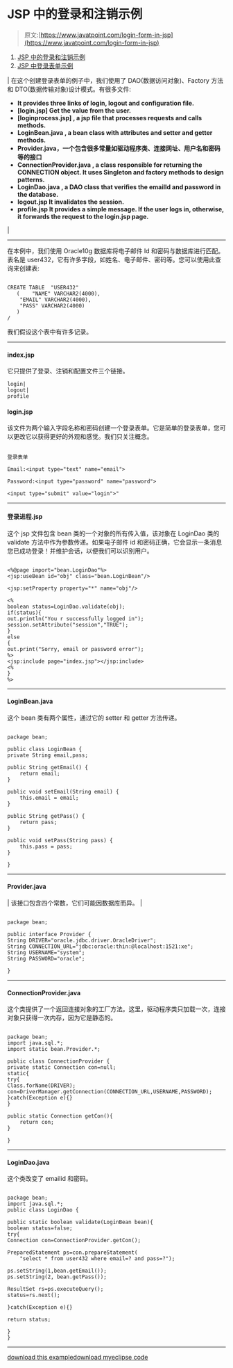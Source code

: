 # JSP 中的登录和注销示例

> 原文:[https://www.javatpoint.com/login-form-in-jsp](https://www.javatpoint.com/login-form-in-jsp)

1.  [JSP 中的登录和注销示例](#)
2.  [JSP 中登录表单示例](#jsploginex)

| 在这个创建登录表单的例子中，我们使用了 DAO(数据访问对象)、Factory 方法和 DTO(数据传输对象)设计模式。有很多文件:

*   **It provides three links of login, logout and configuration file.**
*   ****[login.jsp]** Get the value from the user.**
*   ****[loginprocess.jsp]** , a jsp file that processes requests and calls methods.**
*   ****LoginBean.java** , a bean class with attributes and setter and getter methods.**
*   ****Provider.java**，一个包含很多常量如驱动程序类、连接网址、用户名和密码等的接口**
*   ****ConnectionProvider.java** , a class responsible for returning the CONNECTION object. It uses Singleton and factory methods to design patterns.**
*   ****LoginDao.java** , a DAO class that verifies the emailId and password in the database.**
*   ****logout.jsp** It invalidates the session.**
*   ****profile.jsp** It provides a simple message. If the user logs in, otherwise, it forwards the request to the login.jsp page.**

 |

* * *

在本例中，我们使用 Oracle10g 数据库将电子邮件 Id 和密码与数据库进行匹配。表名是 user432，它有许多字段，如姓名、电子邮件、密码等。您可以使用此查询来创建表:

```

CREATE TABLE  "USER432" 
   (	"NAME" VARCHAR2(4000), 
	"EMAIL" VARCHAR2(4000), 
	"PASS" VARCHAR2(4000)
   )
/

```

我们假设这个表中有许多记录。

* * *

#### index.jsp

它只提供了登录、注销和配置文件三个链接。

```
login|
logout|
profile

```

#### login.jsp

该文件为两个输入字段名称和密码创建一个登录表单。它是简单的登录表单，您可以更改它以获得更好的外观和感觉。我们只关注概念。

```

登录表单

Email:<input type="text" name="email">

Password:<input type="password" name="password">

<input type="submit" value="login">"

```

* * *

#### 登录进程.jsp

这个 jsp 文件包含 bean 类的一个对象的所有传入值，该对象在 LoginDao 类的 validate 方法中作为参数传递。如果电子邮件 id 和密码正确，它会显示一条消息您已成功登录！并维护会话，以便我们可以识别用户。

```

<%@page import="bean.LoginDao"%>
<jsp:useBean id="obj" class="bean.LoginBean"/>

<jsp:setProperty property="*" name="obj"/>

<%
boolean status=LoginDao.validate(obj);
if(status){
out.println("You r successfully logged in");
session.setAttribute("session","TRUE");
}
else
{
out.print("Sorry, email or password error");
%>
<jsp:include page="index.jsp"></jsp:include>
<%
}
%>

```

* * *

#### LoginBean.java

这个 bean 类有两个属性，通过它的 setter 和 getter 方法传递。

```

package bean;

public class LoginBean {
private String email,pass;

public String getEmail() {
	return email;
}

public void setEmail(String email) {
	this.email = email;
}

public String getPass() {
	return pass;
}

public void setPass(String pass) {
	this.pass = pass;
}

}

```

* * *

#### Provider.java

| 该接口包含四个常数，它们可能因数据库而异。 |

```

package bean;

public interface Provider {
String DRIVER="oracle.jdbc.driver.OracleDriver";
String CONNECTION_URL="jdbc:oracle:thin:@localhost:1521:xe";
String USERNAME="system";
String PASSWORD="oracle";

}

```

* * *

#### ConnectionProvider.java

这个类提供了一个返回连接对象的工厂方法。这里，驱动程序类只加载一次，连接对象只获得一次内存，因为它是静态的。

```

package bean;
import java.sql.*;
import static bean.Provider.*;

public class ConnectionProvider {
private static Connection con=null;
static{
try{
Class.forName(DRIVER);
con=DriverManager.getConnection(CONNECTION_URL,USERNAME,PASSWORD);
}catch(Exception e){}
}

public static Connection getCon(){
	return con;
}

}

```

* * *

#### LoginDao.java

这个类改变了 emailid 和密码。

```

package bean;
import java.sql.*;
public class LoginDao {

public static boolean validate(LoginBean bean){
boolean status=false;
try{
Connection con=ConnectionProvider.getCon();

PreparedStatement ps=con.prepareStatement(
	"select * from user432 where email=? and pass=?");

ps.setString(1,bean.getEmail());
ps.setString(2, bean.getPass());

ResultSet rs=ps.executeQuery();
status=rs.next();

}catch(Exception e){}

return status;

}
}

```

* * *

[download this example](https://static.javatpoint.com/src/jsp/login.zip)[download myeclipse code](https://static.javatpoint.com/src/jsp/loginmyeclipse.zip)